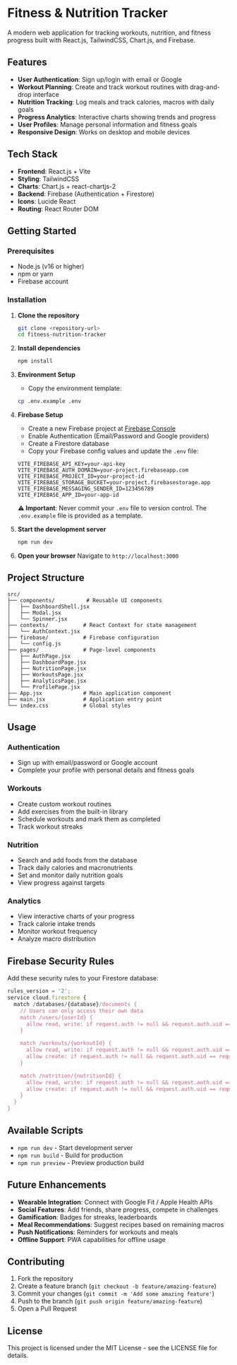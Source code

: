 # Fitness & Nutrition Tracker

A modern web application for tracking workouts, nutrition, and fitness progress built with React.js, TailwindCSS, Chart.js, and Firebase.

## Features

- **User Authentication**: Sign up/login with email or Google
- **Workout Planning**: Create and track workout routines with drag-and-drop interface
- **Nutrition Tracking**: Log meals and track calories, macros with daily goals
- **Progress Analytics**: Interactive charts showing trends and progress
- **User Profiles**: Manage personal information and fitness goals
- **Responsive Design**: Works on desktop and mobile devices

## Tech Stack

- **Frontend**: React.js + Vite
- **Styling**: TailwindCSS
- **Charts**: Chart.js + react-chartjs-2
- **Backend**: Firebase (Authentication + Firestore)
- **Icons**: Lucide React
- **Routing**: React Router DOM

## Getting Started

### Prerequisites

- Node.js (v16 or higher)
- npm or yarn
- Firebase account

### Installation

1. **Clone the repository**

   ```bash
   git clone <repository-url>
   cd fitness-nutrition-tracker
   ```

2. **Install dependencies**

   ```bash
   npm install
   ```

3. **Environment Setup**
   - Copy the environment template:
   ```bash
   cp .env.example .env
   ```
4. **Firebase Setup**

   - Create a new Firebase project at [Firebase Console](https://console.firebase.google.com/)
   - Enable Authentication (Email/Password and Google providers)
   - Create a Firestore database
   - Copy your Firebase config values and update the `.env` file:

   ```env
   VITE_FIREBASE_API_KEY=your-api-key
   VITE_FIREBASE_AUTH_DOMAIN=your-project.firebaseapp.com
   VITE_FIREBASE_PROJECT_ID=your-project-id
   VITE_FIREBASE_STORAGE_BUCKET=your-project.firebasestorage.app
   VITE_FIREBASE_MESSAGING_SENDER_ID=123456789
   VITE_FIREBASE_APP_ID=your-app-id
   ```

   **⚠️ Important**: Never commit your `.env` file to version control. The `.env.example` file is provided as a template.

5. **Start the development server**

   ```bash
   npm run dev
   ```

6. **Open your browser**
   Navigate to `http://localhost:3000`

## Project Structure

```
src/
├── components/          # Reusable UI components
│   ├── DashboardShell.jsx
│   ├── Modal.jsx
│   └── Spinner.jsx
├── contexts/           # React Context for state management
│   └── AuthContext.jsx
├── firebase/           # Firebase configuration
│   └── config.js
├── pages/              # Page-level components
│   ├── AuthPage.jsx
│   ├── DashboardPage.jsx
│   ├── NutritionPage.jsx
│   ├── WorkoutsPage.jsx
│   ├── AnalyticsPage.jsx
│   └── ProfilePage.jsx
├── App.jsx             # Main application component
├── main.jsx            # Application entry point
└── index.css           # Global styles
```

## Usage

### Authentication

- Sign up with email/password or Google account
- Complete your profile with personal details and fitness goals

### Workouts

- Create custom workout routines
- Add exercises from the built-in library
- Schedule workouts and mark them as completed
- Track workout streaks

### Nutrition

- Search and add foods from the database
- Track daily calories and macronutrients
- Set and monitor daily nutrition goals
- View progress against targets

### Analytics

- View interactive charts of your progress
- Track calorie intake trends
- Monitor workout frequency
- Analyze macro distribution

## Firebase Security Rules

Add these security rules to your Firestore database:

```javascript
rules_version = '2';
service cloud.firestore {
  match /databases/{database}/documents {
    // Users can only access their own data
    match /users/{userId} {
      allow read, write: if request.auth != null && request.auth.uid == userId;
    }

    match /workouts/{workoutId} {
      allow read, write: if request.auth != null && request.auth.uid == resource.data.userId;
      allow create: if request.auth != null && request.auth.uid == request.resource.data.userId;
    }

    match /nutrition/{nutritionId} {
      allow read, write: if request.auth != null && request.auth.uid == resource.data.userId;
      allow create: if request.auth != null && request.auth.uid == request.resource.data.userId;
    }
  }
}
```

## Available Scripts

- `npm run dev` - Start development server
- `npm run build` - Build for production
- `npm run preview` - Preview production build

## Future Enhancements

- **Wearable Integration**: Connect with Google Fit / Apple Health APIs
- **Social Features**: Add friends, share progress, compete in challenges
- **Gamification**: Badges for streaks, leaderboards
- **Meal Recommendations**: Suggest recipes based on remaining macros
- **Push Notifications**: Reminders for workouts and meals
- **Offline Support**: PWA capabilities for offline usage

## Contributing

1. Fork the repository
2. Create a feature branch (`git checkout -b feature/amazing-feature`)
3. Commit your changes (`git commit -m 'Add some amazing feature'`)
4. Push to the branch (`git push origin feature/amazing-feature`)
5. Open a Pull Request

## License

This project is licensed under the MIT License - see the LICENSE file for details.
